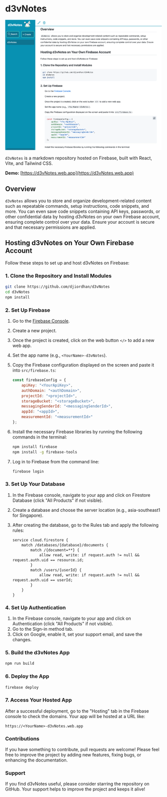 
# d3vNotes

![d3vNotes_demo](https://github.com/djiordhan/d3vNotes/blob/main/demo/demo.png)

`d3vNotes` is a markdown repository hosted on Firebase, built with React, Vite, and Tailwind CSS.

**Demo:** [https://d3vNotes.web.app](https://d3vNotes.web.app)

## Overview

`d3vNotes` allows you to store and organize development-related content such as repeatable commands, setup instructions, code snippets, and more. You can even save code snippets containing API keys, passwords, or other confidential data by hosting d3vNotes on your own Firebase account, ensuring complete control over your data. Ensure your account is secure and that necessary permissions are applied.

## Hosting d3vNotes on Your Own Firebase Account

Follow these steps to set up and host d3vNotes on Firebase:

### 1. Clone the Repository and Install Modules

```bash
git clone https://github.com/djiordhan/d3vNotes
cd d3vNotes
npm install
```

### 2. Set Up Firebase

1. Go to the [Firebase Console](https://console.firebase.google.com/).
2. Create a new project.
3. Once the project is created, click on the web button `</>` to add a new web app.
4. Set the app name (e.g., `<YourName>-d3vNotes`).
5. Copy the Firebase configuration displayed on the screen and paste it into `src/firebase.ts`:

    ```javascript
    const firebaseConfig = {
        apiKey: "<YourApiKey>",
        authDomain: "<authDomain>",
        projectId: "<projectId>",
        storageBucket: "<storageBucket>",
        messagingSenderId: "<messagingSenderId>",
        appId: "<appId>",
        measurementId: "<measurementId>"
    };
    ```

6. Install the necessary Firebase libraries by running the following commands in the terminal:

    ```bash
    npm install firebase
    npm install -g firebase-tools
    ```

7. Log in to Firebase from the command line:

    ```bash
    firebase login
    ```

### 3. Set Up Your Database

1. In the Firebase console, navigate to your app and click on Firestore Database (click "All Products" if not visible).
2. Create a database and choose the server location (e.g., asia-southeast1 for Singapore).
3. After creating the database, go to the Rules tab and apply the following rules:

    ```plaintext
    service cloud.firestore {
        match /databases/{database}/documents {
            match /{document=**} {
                allow read, write: if request.auth != null && request.auth.uid == resource.id;
            }
            match /users/{userId} {
                allow read, write: if request.auth != null && request.auth.uid == userId;
            }
        }
    }
    ```

### 4. Set Up Authentication

1. In the Firebase console, navigate to your app and click on Authentication (click "All Products" if not visible).
2. Go to the Sign-in method tab.
3. Click on Google, enable it, set your support email, and save the changes.

### 5. Build the d3vNotes App

```bash
npm run build
```

### 6. Deploy the App

```bash
firebase deploy
```

### 7. Access Your Hosted App

After a successful deployment, go to the "Hosting" tab in the Firebase console to check the domains. Your app will be hosted at a URL like:

```plaintext
https://<YourName>-d3vNotes.web.app
```

### Contributions
If you have something to contribute, pull requests are welcome! Please feel free to improve the project by adding new features, fixing bugs, or enhancing the documentation.

### Support
If you find d3vNotes useful, please consider starring the repository on GitHub. Your support helps to improve the project and keeps it alive!
